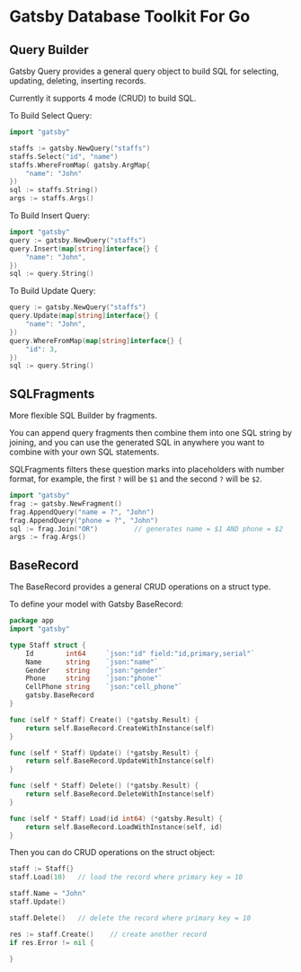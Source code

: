 Gatsby Database Toolkit For Go
==============================

## Query Builder

Gatsby Query provides a general query object to build SQL for selecting, updating, deleting, inserting records.

Currently it supports 4 mode (CRUD) to build SQL.

To Build Select Query:

```go
import "gatsby"

staffs := gatsby.NewQuery("staffs")
staffs.Select("id", "name")
staffs.WhereFromMap( gatsby.ArgMap{
    "name": "John"
})
sql := staffs.String()
args := staffs.Args()
```

To Build Insert Query:

```go
import "gatsby"
query := gatsby.NewQuery("staffs")
query.Insert(map[string]interface{} {
    "name": "John",
})
sql := query.String()
```

To Build Update Query:

```go
query := gatsby.NewQuery("staffs")
query.Update(map[string]interface{} {
    "name": "John",
})
query.WhereFromMap(map[string]interface{} {
    "id": 3,
})
sql := query.String()
```

## SQLFragments

More flexible SQL Builder by fragments.

You can append query fragments then combine them into one SQL string by joining, and you can use the generated SQL in anywhere you
want to combine with your own SQL statements.

SQLFragments filters these question marks into placeholders with number format, for example, the first `?` will be `$1`
and the second `?` will be `$2`.

```go
import "gatsby"
frag := gatsby.NewFragment()
frag.AppendQuery("name = ?", "John")
frag.AppendQuery("phone = ?", "John")
sql := frag.Join("OR")         // generates name = $1 AND phone = $2
args := frag.Args()
```

## BaseRecord

The BaseRecord provides a general CRUD operations on a struct type.

To define your model with Gatsby BaseRecord:

```go
package app
import "gatsby"

type Staff struct {
	Id        int64     `json:"id" field:"id,primary,serial"`
	Name      string    `json:"name"`
	Gender    string    `json:"gender"`
	Phone     string    `json:"phone"`
	CellPhone string    `json:"cell_phone"`
	gatsby.BaseRecord
}

func (self * Staff) Create() (*gatsby.Result) {
	return self.BaseRecord.CreateWithInstance(self)
}

func (self * Staff) Update() (*gatsby.Result) {
	return self.BaseRecord.UpdateWithInstance(self)
}

func (self * Staff) Delete() (*gatsby.Result) {
	return self.BaseRecord.DeleteWithInstance(self)
}

func (self * Staff) Load(id int64) (*gatsby.Result) {
	return self.BaseRecord.LoadWithInstance(self, id)
}
```

Then you can do CRUD operations on the struct object:

```go
staff := Staff{}
staff.Load(10)   // load the record where primary key = 10

staff.Name = "John"
staff.Update()

staff.Delete()   // delete the record where primary key = 10

res := staff.Create()    // create another record
if res.Error != nil {

}
```


